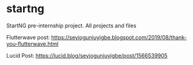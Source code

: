 # startng
StartNG pre-internship project. All projects and files

Flutterwave post: https://seyiogunjuyigbe.blogspot.com/2019/08/thank-you-flutterwave.html

Lucid Post: https://lucid.blog/seyiogunjuyigbe/post/1566539905

